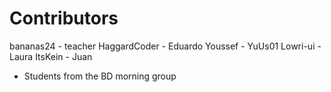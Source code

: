 Contributors
============

bananas24    - teacher
HaggardCoder - Eduardo
Youssef      - YuUs01
Lowri-ui     - Laura
ItsKein      - Juan

* Students from the BD morning group
